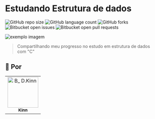 # Estudando Estrutura de dados

<!---Esses são exemplos. Veja https://shields.io para outras pessoas ou para personalizar este conjunto de escudos. Você pode querer incluir dependências, status do projeto e informações de licença aqui--->

![GitHub repo size](https://img.shields.io/github/repo-size/iuricode/README-template?style=for-the-badge)
![GitHub language count](https://img.shields.io/github/languages/count/iuricode/README-template?style=for-the-badge)
![GitHub forks](https://img.shields.io/github/forks/iuricode/README-template?style=for-the-badge)
![Bitbucket open issues](https://img.shields.io/bitbucket/issues/iuricode/README-template?style=for-the-badge)
![Bitbucket open pull requests](https://img.shields.io/bitbucket/pr-raw/iuricode/README-template?style=for-the-badge)

<img src="https://www.luisdev.com.br/wp-content/uploads/2021/04/ESTRUTURA-DE-DADOS-COM-C.png" alt="exemplo imagem">

> Compartilhando meu progresso no estudo em estrutura de dados com "C"

## 🤝 Por

<table>
  <tr>
    <td align="center">
      <a href="#">
        <img src="https://avatars.githubusercontent.com/u/34357185?v=4" width="100px;" alt="B_ D.Kinn"/><br>
        <sub>
          <b>Kinn</b>
        </sub>
      </a>
    </td>
  </tr>
</table>
